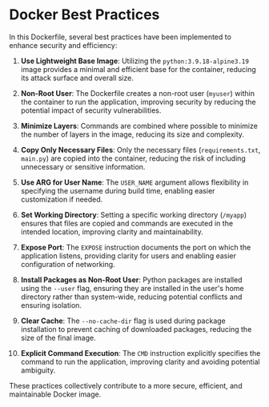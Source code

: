 # Docker Best Practices

In this Dockerfile, several best practices have been implemented to enhance security and efficiency:

1. **Use Lightweight Base Image**: Utilizing the `python:3.9.18-alpine3.19` image provides a minimal and efficient base for the container, reducing its attack surface and overall size.

2. **Non-Root User**: The Dockerfile creates a non-root user (`myuser`) within the container to run the application, improving security by reducing the potential impact of security vulnerabilities.

3. **Minimize Layers**: Commands are combined where possible to minimize the number of layers in the image, reducing its size and complexity.

4. **Copy Only Necessary Files**: Only the necessary files (`requirements.txt`, `main.py`) are copied into the container, reducing the risk of including unnecessary or sensitive information.

5. **Use ARG for User Name**: The `USER_NAME` argument allows flexibility in specifying the username during build time, enabling easier customization if needed.

6. **Set Working Directory**: Setting a specific working directory (`/myapp`) ensures that files are copied and commands are executed in the intended location, improving clarity and maintainability.

7. **Expose Port**: The `EXPOSE` instruction documents the port on which the application listens, providing clarity for users and enabling easier configuration of networking.

8. **Install Packages as Non-Root User**: Python packages are installed using the `--user` flag, ensuring they are installed in the user's home directory rather than system-wide, reducing potential conflicts and ensuring isolation.

9. **Clear Cache**: The `--no-cache-dir` flag is used during package installation to prevent caching of downloaded packages, reducing the size of the final image.

10. **Explicit Command Execution**: The `CMD` instruction explicitly specifies the command to run the application, improving clarity and avoiding potential ambiguity.

These practices collectively contribute to a more secure, efficient, and maintainable Docker image.


